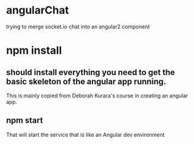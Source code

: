 # angularChat
trying to merge socket.io chat into an angular2 component 

# npm install 

## should install everything you need to get the basic skeleton of the angular app running.

This is mainly copied from Deborah Kurara's course in creating an angular app.

## npm start
That will start the service that is like an Angular dev environment
